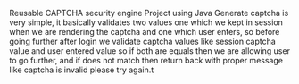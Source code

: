 Reusable CAPTCHA security engine Project using Java
Generate captcha is very simple, it basically validates two values one which we kept in session when we are rendering the captcha and one which user enters, so before going further after login we validate captcha values like session captcha value and user entered value so if both are equals then we are allowing user to go further, and if does not match then return back with proper message like captcha is invalid please try again.t


